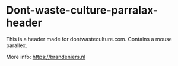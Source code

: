 # Dont-waste-culture-parralax-header
This is a header made for dontwasteculture.com. Contains a mouse parallex.

More info: https://brandeniers.nl
